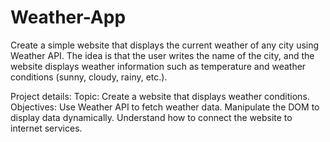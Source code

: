 # Weather-App
Create a simple website that displays the current weather of any city using Weather API. The idea is that the user writes the name of the city, and the website displays weather information such as temperature and weather conditions (sunny, cloudy, rainy, etc.).

Project details:
Topic: Create a website that displays weather conditions.
Objectives:
Use Weather API to fetch weather data.
Manipulate the DOM to display data dynamically.
Understand how to connect the website to internet services.
